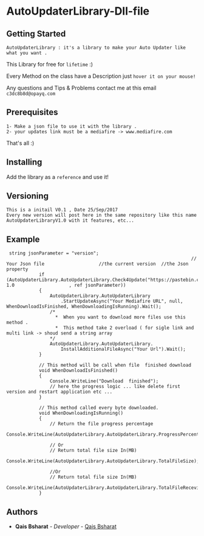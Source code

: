 # AutoUpdaterLibrary-Dll-file

## Getting Started
```AutoUpdaterLibrary : it's a library to make your Auto Updater like what you want .```

This Library for free for ```lifetime``` :)

Every Method on the class have a Description just ```hover it on your mouse!```

Any questions and Tips & Problems contact me at this email ```c3dc8b8d@opayq.com  ``` 

## Prerequisites
```
1- Make a json file to use it with the library .
2- your updates link must be a mediafire -> www.mediafire.com
```
That's all :)
## Installing
Add the library as a ```reference``` and use it!

## Versioning
```
This is a initail V0.1 , Date 25/Sep/2017
Every new version will post here in the same repository like this name AutoUpdaterLibraryV1.0 with it features, etc... 
```
## Example
```
 string jsonParameter = "version";      
                                                                    // Your Json file                    //the current version  //the Json property
            if (AutoUpdaterLibrary.AutoUpdaterLibrary.Check4Update("https://pastebin.com/raw/ZvF73qhu",  1.0                    , ref jsonParameter))
            {
                AutoUpdaterLibrary.AutoUpdaterLibrary
                    .StartUpdateAsync("Your Mediafire URL", null, WhenDownloadIsFinished, WhenDownloadingIsRunning).Wait();
                /* 
                  *  When you want to download more files use this method .
                  *  This method take 2 overload ( for sigle link and multi link -> shoud send a string array
                */
                AutoUpdaterLibrary.AutoUpdaterLibrary.
                    InstallAdditionalFileAsync("Your Url").Wait();
            }

            // This method will be call when file  finished download
            void WhenDownloadIsFinished()
            {
                Console.WriteLine("Download  finished");
                // here the progress logic ... like delete first version and restart application etc ...
            }

            // This method called every byte downloaded.
            void WhenDownloadingIsRunning()
            {
                // Return the file progress percentage 
                Console.WriteLine(AutoUpdaterLibrary.AutoUpdaterLibrary.ProgressPercentage);

                // Or
                // Return total file size In(MB)
                Console.WriteLine(AutoUpdaterLibrary.AutoUpdaterLibrary.TotalFileSize);

                //Or
                // Return total file size In(MB)
                Console.WriteLine(AutoUpdaterLibrary.AutoUpdaterLibrary.TotalFileRecevied);
            }
```
## Authors
* **Qais Bsharat** - *Developer* - [Qais Bsharat](https://github.com/Darkstone2)

